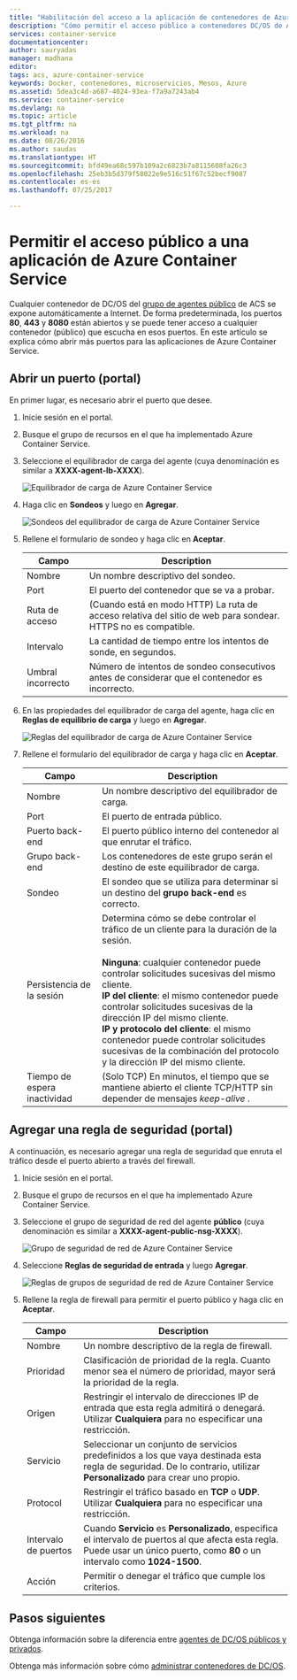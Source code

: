 ```yaml
---
title: "Habilitación del acceso a la aplicación de contenedores de Azure DC/OS | Microsoft Docs"
description: "Cómo permitir el acceso público a contenedores DC/OS de Azure Container Service."
services: container-service
documentationcenter: 
author: sauryadas
manager: madhana
editor: 
tags: acs, azure-container-service
keywords: Docker, contenedores, microservicios, Mesos, Azure
ms.assetid: 5dea3c4d-a687-4024-93ea-f7a9a7243ab4
ms.service: container-service
ms.devlang: na
ms.topic: article
ms.tgt_pltfrm: na
ms.workload: na
ms.date: 08/26/2016
ms.author: saudas
ms.translationtype: HT
ms.sourcegitcommit: bfd49ea68c597b109a2c6823b7a8115608fa26c3
ms.openlocfilehash: 25eb3b5d379f58022e9e516c51f67c52becf9087
ms.contentlocale: es-es
ms.lasthandoff: 07/25/2017

---
```

# <a name="enable-public-access-to-an-azure-container-service-application"></a>Permitir el acceso público a una aplicación de Azure Container Service
Cualquier contenedor de DC/OS del [grupo de agentes público](container-service-mesos-marathon-ui.md#deploy-a-docker-formatted-container) de ACS se expone automáticamente a Internet. De forma predeterminada, los puertos **80**, **443** y **8080** están abiertos y se puede tener acceso a cualquier contenedor (público) que escucha en esos puertos. En este artículo se explica cómo abrir más puertos para las aplicaciones de Azure Container Service.

## <a name="open-a-port-portal"></a>Abrir un puerto (portal)
En primer lugar, es necesario abrir el puerto que desee.

1. Inicie sesión en el portal.
2. Busque el grupo de recursos en el que ha implementado Azure Container Service.
3. Seleccione el equilibrador de carga del agente (cuya denominación es similar a **XXXX-agent-lb-XXXX**).
   
    ![Equilibrador de carga de Azure Container Service](./media/container-service-enable-public-access/agent-load-balancer.png)
4. Haga clic en **Sondeos** y luego en **Agregar**.
   
    ![Sondeos del equilibrador de carga de Azure Container Service](./media/container-service-enable-public-access/add-probe.png)
5. Rellene el formulario de sondeo y haga clic en **Aceptar**.
   
   | Campo | Description |
   | --- | --- |
   | Nombre |Un nombre descriptivo del sondeo. |
   | Port |El puerto del contenedor que se va a probar. |
   | Ruta de acceso |(Cuando está en modo HTTP) La ruta de acceso relativa del sitio de web para sondear. HTTPS no es compatible. |
   | Intervalo |La cantidad de tiempo entre los intentos de sonde, en segundos. |
   | Umbral incorrecto |Número de intentos de sondeo consecutivos antes de considerar que el contenedor es incorrecto. |
6. En las propiedades del equilibrador de carga del agente, haga clic en **Reglas de equilibrio de carga** y luego en **Agregar**.
   
    ![Reglas del equilibrador de carga de Azure Container Service](./media/container-service-enable-public-access/add-balancer-rule.png)
7. Rellene el formulario del equilibrador de carga y haga clic en **Aceptar**.
   
   | Campo | Description |
   | --- | --- |
   | Nombre |Un nombre descriptivo del equilibrador de carga. |
   | Port |El puerto de entrada público. |
   | Puerto back-end |El puerto público interno del contenedor al que enrutar el tráfico. |
   | Grupo back-end |Los contenedores de este grupo serán el destino de este equilibrador de carga. |
   | Sondeo |El sondeo que se utiliza para determinar si un destino del **grupo back-end** es correcto. |
   | Persistencia de la sesión |Determina cómo se debe controlar el tráfico de un cliente para la duración de la sesión.<br><br>**Ninguna**: cualquier contenedor puede controlar solicitudes sucesivas del mismo cliente.<br>**IP del cliente**: el mismo contenedor puede controlar solicitudes sucesivas de la dirección IP del mismo cliente.<br>**IP y protocolo del cliente**: el mismo contenedor puede controlar solicitudes sucesivas de la combinación del protocolo y la dirección IP del mismo cliente. |
   | Tiempo de espera inactividad |(Solo TCP) En minutos, el tiempo que se mantiene abierto el cliente TCP/HTTP sin depender de mensajes *keep-alive* . |

## <a name="add-a-security-rule-portal"></a>Agregar una regla de seguridad (portal)
A continuación, es necesario agregar una regla de seguridad que enruta el tráfico desde el puerto abierto a través del firewall.

1. Inicie sesión en el portal.
2. Busque el grupo de recursos en el que ha implementado Azure Container Service.
3. Seleccione el grupo de seguridad de red del agente **público** (cuya denominación es similar a **XXXX-agent-public-nsg-XXXX**).
   
    ![Grupo de seguridad de red de Azure Container Service](./media/container-service-enable-public-access/agent-nsg.png)
4. Seleccione **Reglas de seguridad de entrada** y luego **Agregar**.
   
    ![Reglas de grupos de seguridad de red de Azure Container Service](./media/container-service-enable-public-access/add-firewall-rule.png)
5. Rellene la regla de firewall para permitir el puerto público y haga clic en **Aceptar**.
   
   | Campo | Description |
   | --- | --- |
   | Nombre |Un nombre descriptivo de la regla de firewall. |
   | Prioridad |Clasificación de prioridad de la regla. Cuanto menor sea el número de prioridad, mayor será la prioridad de la regla. |
   | Origen |Restringir el intervalo de direcciones IP de entrada que esta regla admitirá o denegará. Utilizar **Cualquiera** para no especificar una restricción. |
   | Servicio |Seleccionar un conjunto de servicios predefinidos a los que vaya destinada esta regla de seguridad. De lo contrario, utilizar **Personalizado** para crear uno propio. |
   | Protocol |Restringir el tráfico basado en **TCP** o **UDP**. Utilizar **Cualquiera** para no especificar una restricción. |
   | Intervalo de puertos |Cuando **Servicio** es **Personalizado**, especifica el intervalo de puertos al que afecta esta regla. Puede usar un único puerto, como **80** o un intervalo como **1024-1500**. |
   | Acción |Permitir o denegar el tráfico que cumple los criterios. |

## <a name="next-steps"></a>Pasos siguientes
Obtenga información sobre la diferencia entre [agentes de DC/OS públicos y privados](container-service-dcos-agents.md).

Obtenga más información sobre cómo [administrar contenedores de DC/OS](container-service-mesos-marathon-ui.md).


